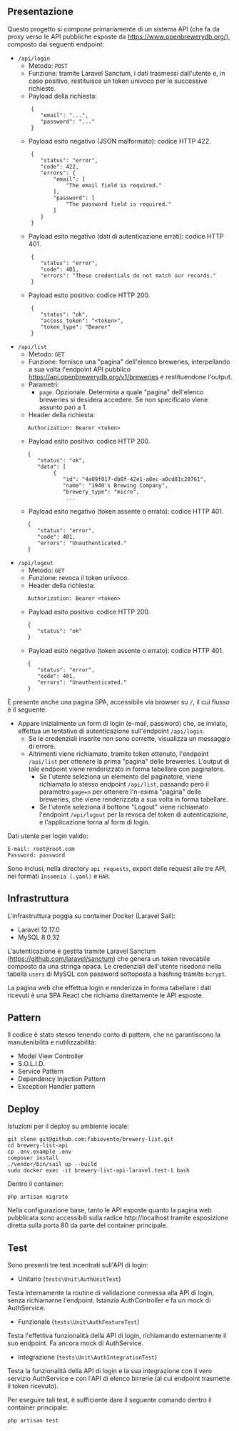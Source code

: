 ## Presentazione

Questo progetto si compone primariamente di un sistema API (che fa da proxy verso le API pubbliche esposte da https://www.openbrewerydb.org/), composto dai seguenti endpoint:
- `/api/login`
  - Metodo: `POST`
  - Funzione: tramite Laravel Sanctum, i dati trasmessi dall'utente e, in caso positivo, restituisce un token univoco per le successive richieste.
  - Payload della richiesta:
  ```
      {
         "email": "...",
         "password": "..."
      }
  ```
  - Payload esito negativo (JSON malformato): codice HTTP 422.
  ```
      {
         "status": "error",
         "code": 422,
         "errors": {
             "email": [
                 "The email field is required."
             ],
             "password": [
                 "The password field is required."
             ]
         }
      }
  ```
  - Payload esito negativo (dati di autenticazione errati): codice HTTP 401.
  ```
      {
         "status": "error",
         "code": 401,
         "errors": "These credentials do not match our records."
      }
  ```
  - Payload esito positivo: codice HTTP 200.
  ```
      {
         "status": "ok",
         "access_token": "<token>",
         "token_type": "Bearer"
      }
  ```
- `/api/list`
   - Metodo: `GET`
   - Funzione: fornisce una "pagina" dell'elenco breweries, interpellando a sua volta l'endpoint API pubblico https://api.openbrewerydb.org/v1/breweries e restituendone l'output.
   - Parametri:
     - `page`. Opzionale. Determina a quale "pagina" dell'elenco breweries si desidera accedere. Se non specificato viene assunto pari a 1.
   - Header della richiesta:
   ```
      Authorization: Bearer <token>
   ``` 
   - Payload esito positivo: codice HTTP 200.
   ```
      {
         "status": "ok",
         "data": [
              {
                 "id": "4a09f017-db8f-42e1-a8ec-a0cd81c28761",
                 "name": "1940's Brewing Company",
                 "brewery_type": "micro",
                  ...
   ```
   - Payload esito negativo (token assente o errato): codice HTTP 401.
   ```
      {
         "status": "error",
         "code": 401,
         "errors": "Unauthenticated."
      }
   ```
- `/api/logout`
  - Metodo: `GET`
  - Funzione: revoca il token univoco.
  - Header della richiesta:
   ```
      Authorization: Bearer <token>
   ``` 
  - Payload esito positivo: codice HTTP 200.
   ```
      {
         "status": "ok"
      }
   ```
  - Payload esito negativo (token assente o errato): codice HTTP 401.
   ```
      {
         "status": "error",
         "code": 401,
         "errors": "Unauthenticated."
      }
   ```

È presente anche una pagina SPA, accessibile via browser su `/`, il cui flusso è il seguente:
- Appare inizialmente un form di login (e-mail, password) che, se inviato, effettua un tentativo di autenticazione sull'endpoint `/api/login`.
  - Se le credenziali inserite non sono corrette, visualizza un messaggio di errore.
  - Altrimenti viene richiamato, tramite token ottenuto, l'endpoint `/api/list` per ottenere la prima "pagina" delle breweries. L'output di tale endpoint viene renderizzato in forma tabellare con paginatore.
    - Se l'utente seleziona un elemento del paginatore, viene richiamato lo stesso endpoint `/api/list`, passando però il parametro `page=n` per ottenere l'n-esima "pagina" delle breweries, che viene renderizzata a sua volta in forma tabellare.
    - Se l'utente seleziona il bottone "Logout" viene richiamato l'endpoint `/api/logout` per la revoca del token di autenticazione, e l'applicazione torna al form di login.

Dati utente per login valido:

```
E-mail: root@root.com
Password: password
```

Sono inclusi, nella directory `api_requests`, export delle request alle tre API, nei formati `Insomnia (.yaml)` e `HAR`.

## Infrastruttura

L'infrastruttura poggia su container Docker (Laravel Sail):

- Laravel 12.17.0
- MySQL 8.0.32

L'autenticazione è gestita tramite Laravel Sanctum (https://github.com/laravel/sanctum) che genera un token revocabile
composto da una stringa opaca. Le credenziali dell'utente risedono nella tabella `users` di MySQL con password sottoposta a hashing tramite `bcrypt`.

La pagina web che effettua login e renderizza in forma tabellare i dati ricevuti è una SPA React che richiama
direttamente le API esposte.

## Pattern

Il codice è stato steseo tenendo conto di pattern, che ne garantiscono la manutenibilità e riutilizzabilità:
- Model View Controller
- S.O.L.I.D.
- Service Pattern
- Dependency Injection Pattern
- Exception Handler pattern

## Deploy

Istuzioni per il deploy su ambiente locale:

```
git clone git@github.com:fabiovento/brewery-list.git
cd brewery-list-api
cp .env.example .env
composer install
./vendor/bin/sail up --build
sudo docker exec -it brewery-list-api-laravel.test-1 bash
```

Dentro il container:

``` 
php artisan migrate
``` 

Nella configurazione base, tanto le API esposte quanto la pagina web pubblicata sono accessibili sulla radice http://localhost tramite esposizione diretta sulla porta 80 da parte del container principale.

## Test

Sono presenti tre test incentrati sull'API di login:

- Unitario (`tests\Unit\AuthUnitTest`)

Testa internamente la routine di validazione connessa alla API di login, senza richiamarne l'endpoint. Istanzia
AuthController e fa un mock di AuthService.

- Funzionale (`tests\Unit\AuthFeatureTest`)

Testa l'effettiva funzionalità della API di login, richiamando esternamente il suo endpoint. Fa ancora mock di
AuthService.

- Integrazione (`tests\Unit\AuthIntegrationTest`)

Testa la funzionalità della API di login e la sua integrazione con il vero servizio AuthService e con l'API di elenco
birrerie (al cui endpoint trasmette il token ricevuto).

Per eseguire tali test, è sufficiente dare il seguente comando dentro il container principale:

``` 
php artisan test
``` 
